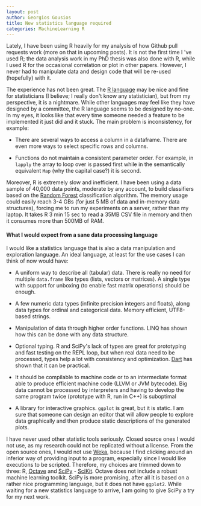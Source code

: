```yaml
---
layout: post
author: Georgios Gousios
title: New statistics language required 
categories: MachineLearning R
---
```


Lately, I have been using R heavily for my analysis of how Github pull requests
work (more on that in upcoming posts). It is not the first time I 've used R;
the data analysis work in my PhD thesis was also done with R, while I used
R for the occasional correlation or plot in other papers. However, I never had
to manipulate data and design code that will be re-used (hopefully) with it.

The experience has not been great.  The [R language](http://cran.r-project.org/doc/manuals/R-lang.html) 
may be nice and fine for
statisticians (I believe; I really don't know any statistician), but from my perspective, it is a nightmare. While other languages may feel like
they have designed by a committee, the R language seems to be designed by
no-one. In my eyes, it looks like that every time someone needed a feature to be
implemented it just did and it stuck. The main problem is inconsistency, for
example:

* There are several ways to access a column in a dataframe. There are even
more ways to select specific rows and columns.

* Functions do not maintain a consistent parameter order. For example, in
`lapply` the array to loop over is passed first while in the semantically equivalent `Map` (why the capital case?) it is second.

Moreover, R is extremely slow and inefficient. I have been using a data sample
of 40,000 data points, moderate by any account, to build classifiers based on
the [Random Forest](http://en.wikipedia.org/wiki/Random_forest) classification
algorithm. The memory usage could easily reach 3-4 GBs (for just 5 MB of data
and in-memory data structures), forcing me to run my experiments on a server,
rather than my laptop. It takes R 3 min 15 sec to read a 35MB CSV file in memory
and then it consumes more than 500MB of RAM.

#### What I would expect from a sane data processing language

I would like a statistics language that is also a data manipulation and
exploration language. An ideal language, at least for the use cases I can think
of now would have:

* A uniform way to describe all (tabular) data. There is really no need for multiple `data.frame` like types (lists, vectors or matrices). A single
type with support for unboxing (to enable fast matrix operations) should
be enough.

* A few numeric data types (infinite precision integers and floats), along
data types for ordinal and categorical data. Memory efficient, UTF8-based
strings.

* Manipulation of data through higher order functions. LINQ has shown
how this can be done with any data structure.

* Optional typing. R and SciPy's lack of types are great for
prototyping and fast testing on the REPL loop, but when real data need
to be processed, types help a lot with consistency and optimization.
[Dart](http://www.dartlang.org/) has shown that it can be 
practical.

* It should be compilable to machine code or to an 
intermediate format able to produce efficient machine code (LLVM or JVM
bytecode). Big data cannot be processed by interpreters and
having to develop the same program twice (prototype with R, run in C++)
is suboptimal

* A library for interactive graphics. `ggplot` is great, but it is static. I am
sure that someone can design an editor that will allow people to explore data
graphically and then produce static descriptions of the generated plots.

I have never used other statistic tools seriously. Closed source ones I would not use, as
my research could not be replicated without a license. From the open source
ones, I would not use [Weka](http://www.cs.waikato.ac.nz/ml/weka/), 
because I find clicking around an inferior way of
providing input to a program, especially since I would like executions to be
scripted. Therefore, my choices are trimmed down to three: R, [Octave](http://www.gnu.org/software/octave/) and [SciPy](http://www.scipy.org/) - [SciKit](http://scikit-learn.org/). Octave
does not include a robust machine learning toolkit. SciPy is more promising,
after all it is based on a rather nice programming language, but it does not have
`ggplot2`. While waiting for a new statistics language to arrive, I am going
to give SciPy a try for my next work.
